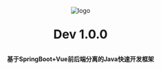 <p align="center">
	<img alt="logo" src="https://oscimg.oschina.net/oscnet/up-d3d0a9303e11d522a06cd263f3079027715.png">
</p>
<h1 align="center" style="margin: 30px 0 30px; font-weight: bold;">Dev 1.0.0</h1>
<h4 align="center">基于SpringBoot+Vue前后端分离的Java快速开发框架</h4>